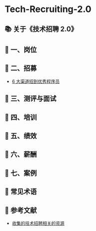 # Tech-Recruiting-2.0


## 📚 关于《技术招聘 2.0》



## 📌 一、岗位



## 📌 二、招募


-  [6 大渠道招到优秀程序员](写给技术岗HR/6大渠道招到优秀程序员.md)

## 📌 三、测评与面试

## 📌 四、培训

## 📌 五、绩效

## 📌 六、薪酬

## 📌 七、案例

## 📌 常见术语

## 📌 参考文献


- [收集的技术招聘相关的资源](参考文献/收集的技术招聘相关的资源.md)
